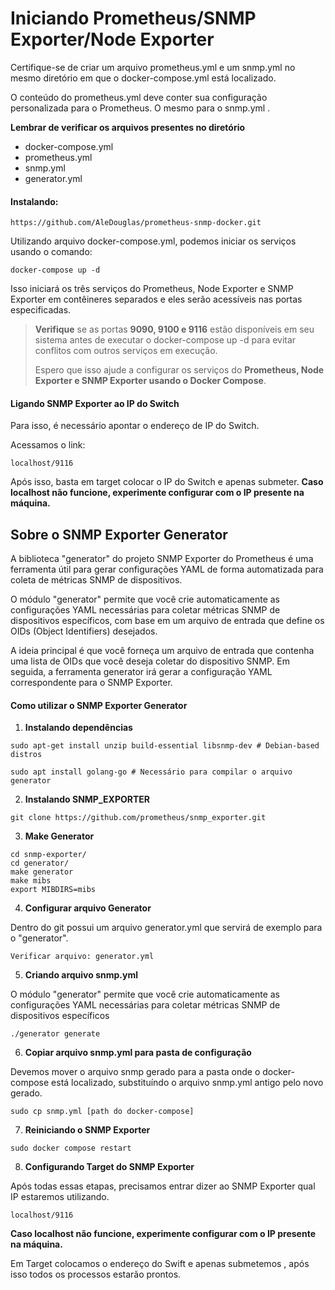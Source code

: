   
  

# Iniciando Prometheus/SNMP Exporter/Node Exporter 


Certifique-se de criar um arquivo prometheus.yml e um snmp.yml no mesmo diretório em que o docker-compose.yml está localizado.

O conteúdo do prometheus.yml deve conter sua configuração personalizada para o Prometheus.
O mesmo para o snmp.yml .

**Lembrar de verificar os arquivos presentes no diretório**
* docker-compose.yml
* prometheus.yml
* snmp.yml
* generator.yml

#### Instalando:

```
https://github.com/AleDouglas/prometheus-snmp-docker.git
```

Utilizando arquivo docker-compose.yml, podemos iniciar os serviços usando o comando:
```
docker-compose up -d
```
  

Isso iniciará os três serviços do Prometheus, Node Exporter e SNMP Exporter em contêineres separados e eles serão acessíveis nas portas especificadas.


>**Verifique** se as portas **9090, 9100 e 9116** estão disponíveis em seu sistema antes de executar o docker-compose up -d para evitar conflitos com outros serviços em execução.
>
>Espero que isso ajude a configurar os serviços do **Prometheus, Node Exporter e SNMP Exporter usando o Docker Compose**.


#### Ligando SNMP Exporter ao IP do Switch

Para isso, é necessário apontar o endereço de IP do Switch.


Acessamos o link:
```
localhost/9116
```
Após isso, basta em target colocar o IP do Switch e apenas submeter.
**Caso localhost não funcione, experimente configurar com o IP presente na máquina.**

  


  

## Sobre o SNMP Exporter Generator

A biblioteca "generator" do projeto SNMP Exporter do Prometheus é uma ferramenta útil para gerar configurações YAML de forma automatizada para coleta de métricas SNMP de dispositivos.

O módulo "generator" permite que você crie automaticamente as configurações YAML necessárias para coletar métricas SNMP de dispositivos específicos, com base em um arquivo de entrada que define os OIDs (Object Identifiers) desejados.

  

A ideia principal é que você forneça um arquivo de entrada que contenha uma lista de OIDs que você deseja coletar do dispositivo SNMP. Em seguida, a ferramenta generator irá gerar a configuração YAML correspondente para o SNMP Exporter.

  
  

#### Como utilizar o SNMP Exporter Generator
1. **Instalando dependências**
```
sudo apt-get install unzip build-essential libsnmp-dev # Debian-based distros

sudo apt install golang-go # Necessário para compilar o arquivo generator
```
  

2. **Instalando SNMP_EXPORTER**
```
git clone https://github.com/prometheus/snmp_exporter.git
```
  
3. **Make Generator**
```
cd snmp-exporter/
cd generator/
make generator
make mibs
export MIBDIRS=mibs
```
  
 4. **Configurar arquivo Generator**

Dentro do git possui um arquivo generator.yml que servirá de exemplo para o "generator".

```
Verificar arquivo: generator.yml
```

5. **Criando arquivo snmp.yml**

O módulo "generator" permite que você crie automaticamente as configurações YAML necessárias para coletar métricas SNMP de dispositivos específicos

```
./generator generate
```
  
6. **Copiar arquivo snmp.yml para pasta de configuração**

Devemos mover o arquivo snmp gerado para a pasta onde o docker-compose está localizado, substituíndo o arquivo snmp.yml antigo pelo novo gerado.

```
sudo cp snmp.yml [path do docker-compose]
```

7. **Reiniciando o SNMP Exporter**


```
sudo docker compose restart
```


8. **Configurando Target do SNMP Exporter**


Após todas essas etapas, precisamos entrar dizer ao SNMP Exporter qual IP estaremos utilizando.

```
localhost/9116
```
**Caso localhost não funcione, experimente configurar com o IP presente na máquina.**

Em Target colocamos o endereço do Swift e apenas submetemos , após isso todos os processos estarão prontos.




